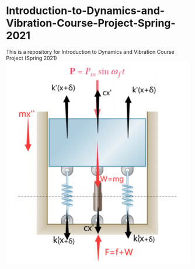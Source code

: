 # Introduction-to-Dynamics-and-Vibration-Course-Project-Spring-2021
This is a repository for Introduction to Dynamics and Vibration Course Project (Spring 2021)  
![image](demo.png)